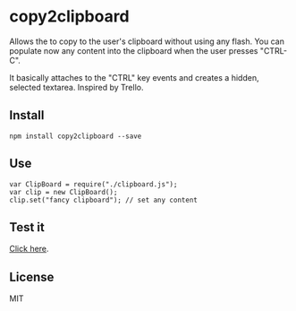 copy2clipboard
==============

Allows the to copy to the user's clipboard without using any flash. You can populate now 
any content into the clipboard when the user presses "CTRL-C".

It basically attaches to the "CTRL" key events and creates a hidden, selected textarea. 
Inspired by Trello.

Install
-------

```
npm install copy2clipboard --save
```

Use
-----

```
var ClipBoard = require("./clipboard.js");
var clip = new ClipBoard();
clip.set("fancy clipboard"); // set any content
```

Test it
-------

[Click here](https://cdn.rawgit.com/greenify/copy2clipboard/master/test.html).

License
-------

MIT
